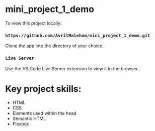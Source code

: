 # mini_project_1_demo

To view this project locally:

### `https://github.com/AvrilMaleham/mini_project_1_demo.git`

Clone the app into the directory of your choice.

### `Live Server`

Use the VS Code Live Server extension to view it in the browser.

# Key project skills:

- HTML
- CSS
- Elements used within the head
- Semantic HTML
- Flexbox